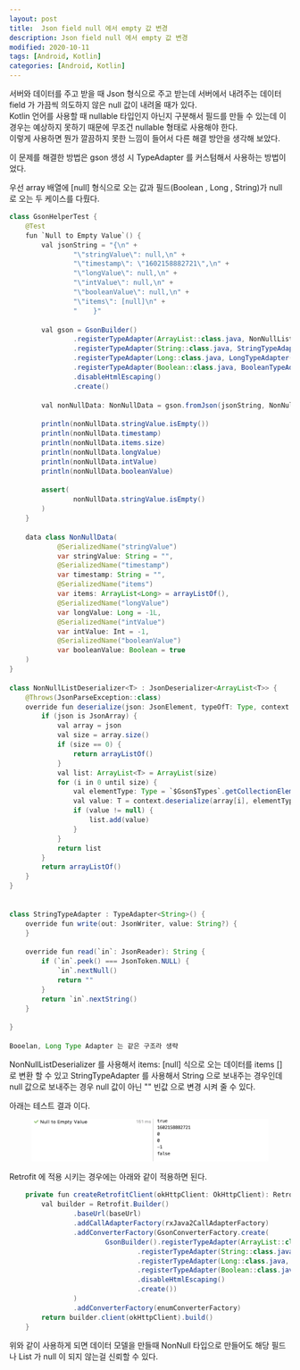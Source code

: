 ```yaml
---
layout: post
title:  Json field null 에서 empty 값 변경
description: Json field null 에서 empty 값 변경
modified: 2020-10-11
tags: [Android, Kotlin]
categories: [Android, Kotlin]
---
```


서버와 데이터를 주고 받을 때 Json 형식으로 주고 받는데 서버에서 내려주는 데이터 field 가 가끔씩 의도하지 않은 null 값이 내려올 때가 있다.  
Kotlin 언어를 사용할 때 nullable 타입인지 아닌지 구분해서 필드를 만들 수 있는데 이 경우는 예상하지 못하기 때문에 무조건 nullable 형태로 사용해야 한다.  
이렇게 사용하면 뭔가 깔끔하지 못한 느낌이 들어서 다른 해결 방안을 생각해 보았다.  

이 문제를 해결한 방법은 gson 생성 시 TypeAdapter 를 커스텀해서 사용하는 방법이었다.

우선 array 배열에 [null] 형식으로 오는 값과 필드(Boolean , Long , String)가 null 로 오는 두 케이스를 다뤘다.

```java
class GsonHelperTest {
    @Test
    fun `Null to Empty Value`() {
        val jsonString = "{\n" +
                "\"stringValue\": null,\n" +
                "\"timestamp\": \"1602158882721\",\n" +
                "\"longValue\": null,\n" +
                "\"intValue\": null,\n" +
                "\"booleanValue\": null,\n" +
                "\"items\": [null]\n" +
                "    }"

        val gson = GsonBuilder()
                .registerTypeAdapter(ArrayList::class.java, NonNullListDeserializer<Any>())
                .registerTypeAdapter(String::class.java, StringTypeAdapter())
                .registerTypeAdapter(Long::class.java, LongTypeAdapter())
                .registerTypeAdapter(Boolean::class.java, BooleanTypeAdapter())
                .disableHtmlEscaping()
                .create()

        val nonNullData: NonNullData = gson.fromJson(jsonString, NonNullData::class.java)

        println(nonNullData.stringValue.isEmpty())
        println(nonNullData.timestamp)
        println(nonNullData.items.size)
        println(nonNullData.longValue)
        println(nonNullData.intValue)
        println(nonNullData.booleanValue)

        assert(
                nonNullData.stringValue.isEmpty()
        )
    }

    data class NonNullData(
            @SerializedName("stringValue")
            var stringValue: String = "",
            @SerializedName("timestamp")
            var timestamp: String = "",
            @SerializedName("items")
            var items: ArrayList<Long> = arrayListOf(),
            @SerializedName("longValue")
            var longValue: Long = -1L,
            @SerializedName("intValue")
            var intValue: Int = -1,
            @SerializedName("booleanValue")
            var booleanValue: Boolean = true
    )
}

class NonNullListDeserializer<T> : JsonDeserializer<ArrayList<T>> {
    @Throws(JsonParseException::class)
    override fun deserialize(json: JsonElement, typeOfT: Type, context: JsonDeserializationContext): ArrayList<T> {
        if (json is JsonArray) {
            val array = json
            val size = array.size()
            if (size == 0) {
                return arrayListOf()
            }
            val list: ArrayList<T> = ArrayList(size)
            for (i in 0 until size) {
                val elementType: Type = `$Gson$Types`.getCollectionElementType(typeOfT, ArrayList::class.java)
                val value: T = context.deserialize(array[i], elementType)
                if (value != null) {
                    list.add(value)
                }
            }
            return list
        }
        return arrayListOf()
    }
}


class StringTypeAdapter : TypeAdapter<String>() {
    override fun write(out: JsonWriter, value: String?) {
    }

    override fun read(`in`: JsonReader): String {
        if (`in`.peek() === JsonToken.NULL) {
            `in`.nextNull()
            return ""
        }
        return `in`.nextString()
    }

}

Booelan, Long Type Adapter 는 같은 구조라 생략
```

NonNullListDeserializer 를 사용해서 items: [null] 식으로 오는 데이터를 items [] 로 변환 할 수 있고 StringTypeAdapter 를 사용해서 String 으로 보내주는 경우인데 null 값으로 보내주는 경우 null 값이 아닌 "" 빈값 으로 변경 시켜 줄 수 있다.

아래는 테스트 결과 이다.

<figure>
	<img src="/images/2020-10-11-android-json-response.png" alt="">
</figure>

Retrofit 에 적용 시키는 경우에는 아래와 같이 적용하면 된다.

```java
    private fun createRetrofitClient(okHttpClient: OkHttpClient): Retrofit {
        val builder = Retrofit.Builder()
                .baseUrl(baseUrl)
                .addCallAdapterFactory(rxJava2CallAdapterFactory)
                .addConverterFactory(GsonConverterFactory.create(
                        GsonBuilder().registerTypeAdapter(ArrayList::class.java, NonNullListDeserializer<Any>())
                                .registerTypeAdapter(String::class.java, StringTypeAdapter())
                                .registerTypeAdapter(Long::class.java, LongTypeAdapter())
                                .registerTypeAdapter(Boolean::class.java, BooleanTypeAdapter())
                                .disableHtmlEscaping()
                                .create())
                )
                .addConverterFactory(enumConverterFactory)
        return builder.client(okHttpClient).build()
    }
```

위와 같이 사용하게 되면 데이터 모델을 만들때 NonNull 타입으로 만들어도 해당 필드나 List 가 null 이 되지 않는걸 신뢰할 수 있다.